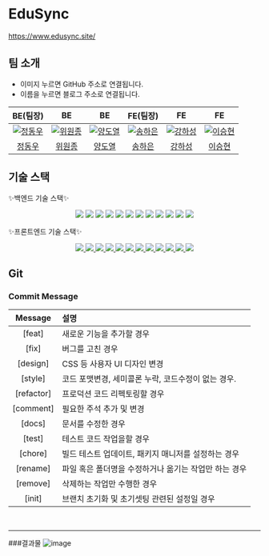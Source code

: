 # EduSync

https://www.edusync.site/

## 팀 소개

- 이미지 누르면 GitHub 주소로 연결됩니다.
- 이름을 누르면 블로그 주소로 연결됩니다.

<table>
<thead>
<tr>
<th align="center">BE(팀장)</th>
<th align="center">BE</th>
<th align="center">BE</th>
<th align="center">FE(팀장)</th>
<th align="center">FE</th>
<th align="center">FE</th>
</tr>
</thead>
<tbody>
<tr>
<td align="center"><a href="https://github.com/serveman"><img src="https://avatars.githubusercontent.com/u/120380939?v=4" alt="정동우" style="max-width: 100%;"></a></td>
<td align="center"><a href="https://github.com/wish9"><img src="https://avatars.githubusercontent.com/u/120456261?v=4" alt="위원종" style="max-width: 100%;"></a></td>
<td align="center"><a href="https://github.com/yeori316"><img src="https://avatars.githubusercontent.com/u/78740368?v=4" alt="양도열" style="max-width: 100%;"></a></td>
<td align="center"><a href="https://github.com/songhaeunsong"><img src="https://avatars.githubusercontent.com/u/84169393?v=4" alt="송하은" style="max-width: 100%;"></a></td>
<td align="center"><a href="https://github.com/Whaleinmilktea"><img src="https://avatars.githubusercontent.com/u/109408848?v=4" alt="강하성" style="max-width: 100%;"></a></td>
<td align="center"><a href="https://github.com/lain-alice"><img src="https://avatars.githubusercontent.com/u/119744952?v=4" alt="이승현" style="max-width: 100%;"></a></td>
</tr>
<tr>
<td align="center"><a href="https://github.com/serveman">정동우</a></td>
<td align="center"><a href="https://velog.io/@wish17">위원종</a></td>
<td align="center"><a href="https://velog.io/@yeori316">양도열</a></td>
<td align="center"><a href="https://github.com/songhaeunsong">송하은</a></td>
<td align="center"><a href="https://whaleinmilktea.tistory.com/">강하성</a></td>
<td align="center"><a href="https://lain-alice.tistory.com/">이승현</a></td>
</tr>
</tbody>
</table>

## 기술 스택

✨백엔드 기술 스택✨

<div align="center">
    <a href="https://velog.io/@wish17?tag=Java"><img src="https://img.shields.io/badge/Java11-007396?style=flat&logo=java&logoColor=white" /></a>
    <a href="https://velog.io/@wish17/%EC%BD%94%EB%93%9C%EC%8A%A4%ED%85%8C%EC%9D%B4%EC%B8%A0-%EB%B0%B1%EC%97%94%EB%93%9C-%EB%B6%80%ED%8A%B8%EC%BA%A0%ED%94%84-49%EC%9D%BC%EC%B0%A8-Spring-MVC-JPA-%EA%B8%B0%EB%B0%98-%EB%8D%B0%EC%9D%B4%ED%84%B0-%EC%95%A1%EC%84%B8%EC%8A%A4-%EA%B3%84%EC%B8%B5"><img src="https://img.shields.io/badge/JPA-339933?style=flat&logo=hibernate&logoColor=white" /></a>
    <a href="https://velog.io/@wish17/%EC%BD%94%EB%93%9C%EC%8A%A4%ED%85%8C%EC%9D%B4%EC%B8%A0-%EB%B0%B1%EC%97%94%EB%93%9C-%EB%B6%80%ED%8A%B8%EC%BA%A0%ED%94%84-34%EC%9D%BC%EC%B0%A8-Spring-Core-Spring-Framework-%EA%B8%B0%EB%B3%B8#spring-boot"><img src="https://img.shields.io/badge/SpringBoot-6DB33F?style=flat&logo=spring&logoColor=white" /></a>
    <a href="https://velog.io/@wish17/%EC%BD%94%EB%93%9C%EC%8A%A4%ED%85%8C%EC%9D%B4%EC%B8%A0-%EB%B0%B1%EC%97%94%EB%93%9C-%EB%B6%80%ED%8A%B8%EC%BA%A0%ED%94%84-57%EC%9D%BC%EC%B0%A8-Spring-MVC-API-%EB%AC%B8%EC%84%9C%ED%99%94#spring-rest-docs"><img src="https://img.shields.io/badge/RestDocs-8CA1AF?style=flat&logo=asciidoctor&logoColor=white" /></a>
    <a href="https://velog.io/@wish17?tag=db"><img src="https://img.shields.io/badge/MySQL-4479A1?style=flat&logo=mysql&logoColor=white" /></a>
    <a href="https://velog.io/@wish17/Redis"><img src="https://img.shields.io/badge/Redis-DC382D?style=flat&logo=redis&logoColor=white" /></a>
    <a href="https://velog.io/@wish17?tag=spring-security"><img src="https://img.shields.io/badge/SpringSecurity-6DB33F?style=flat&logo=spring&logoColor=white" /></a>
    <a href="https://velog.io/@wish17/%EC%BD%94%EB%93%9C%EC%8A%A4%ED%85%8C%EC%9D%B4%EC%B8%A0-%EB%B0%B1%EC%97%94%EB%93%9C-%EB%B6%80%ED%8A%B8%EC%BA%A0%ED%94%84-65%EC%9D%BC%EC%B0%A8-JWT-%EC%9D%B8%EC%A6%9DAuthentication"><img src="https://img.shields.io/badge/JWT-000000?style=flat&logo=jsonwebtoken&logoColor=white" /></a>
    <a href="https://velog.io/@wish17/%EC%BD%94%EB%93%9C%EC%8A%A4%ED%85%8C%EC%9D%B4%EC%B8%A0-%EB%B0%B1%EC%97%94%EB%93%9C-%EB%B6%80%ED%8A%B8%EC%BA%A0%ED%94%84-67%EC%9D%BC%EC%B0%A8-OAuth2-%EC%9D%B8%EC%A6%9D"><img src="https://img.shields.io/badge/OAuth2-3EAAAF?style=flat&logo=openid&logoColor=white" /></a>
    <a href="https://velog.io/@wish17?tag=aws"><img src="https://img.shields.io/badge/AWS-232F3E?style=flat&logo=amazonaws&logoColor=white" /></a>
    <a href="https://velog.io/@wish17/%EC%84%9C%EB%B2%84-%EB%B0%B0%ED%8F%ACaws-Session-Manager-%EC%97%B0%EA%B2%B0"><img src="https://img.shields.io/badge/EC2-232F3E?style=flat&logo=amazonaws&logoColor=white" /></a>
    <a href="https://velog.io/@wish17/u1p70k28"><img src="https://img.shields.io/badge/RDS-232F3E?style=flat&logo=amazonaws&logoColor=white" /></a>
</div>

✨프론트엔드 기술 스택✨

<div align="center">
<a href="https://img.shields.io/badge/React-61DAFB?style=flat&logo=React&logoColor=black">
<img src="https://img.shields.io/badge/React-61DAFB?style=flat&logo=React&logoColor=black"/>
</a>
<a href="https://img.shields.io/badge/vite-646cff?style=flat&logo=vite&logoColor=white">
<img src="https://img.shields.io/badge/vite-646cff?style=flat&logo=vite&logoColor=white"/>
<a href="https://img.shields.io/badge/ReactRouter-CA4245?style=flat&logo=ReactRouter&logoColor=white">
</a>
<a href="https://img.shields.io/badge/ReactRouter-CA4245?style=flat&logo=ReactRouter&logoColor=white">
<img src="https://img.shields.io/badge/ReactRouter-CA4245?style=flat&logo=ReactRouter&logoColor=white"/>
</a>
<a href="https://img.shields.io/badge/Recoil-3578e5?style=flat&logo=Recoil&logoColor=white">
<img src="https://img.shields.io/badge/Recoil-3578e5?style=flat&logo=Recoil&logoColor=white"/>
</a>
<a href="https://img.shields.io/badge/axios-5A29E4?style=flat&logo=axios&logoColor=white">
<img src="https://img.shields.io/badge/axios-5A29E4?style=flat&logo=axios&logoColor=white"/>
</a>
<a href="https://img.shields.io/badge/HTML5-E34F26?style=flat&logo=html5&logoColor=white">
<img src="https://img.shields.io/badge/HTML5-E34F26?style=flat&logo=html5&logoColor=white"/>
</a>
<a href="https://img.shields.io/badge/JavaScript-F7DF1E?style=flat&logo=JavaScript&logoColor=black">
</a>
<a href="https://img.shields.io/badge/JavaScript-F7DF1E?style=flat&logo=JavaScript&logoColor=black">
<img src="https://img.shields.io/badge/JavaScript-F7DF1E?style=flat&logo=JavaScript&logoColor=black"/>
</a>
<a href="https://img.shields.io/badge/TypeScript-3178C6?style=flat&logo=TypeScript&logoColor=white">
</a>
<a href="https://img.shields.io/badge/TypeScript-3178C6?style=flat&logo=TypeScript&logoColor=white">
<img src="https://img.shields.io/badge/TypeScript-3178C6?style=flat&logo=TypeScript&logoColor=white"/>
</a>
<a href="https://img.shields.io/badge/CssModules-1572B6?style=flat&logo=css3&logoColor=white">
<img src="https://img.shields.io/badge/CssModules-1572B6?style=flat&logo=css3&logoColor=white"/>
</a>
<a href="https://img.shields.io/badge/styledComponents-DB7093?style=flat&logo=styledComponents&logoColor=white">
<img src="https://img.shields.io/badge/styledComponents-DB7093?style=flat&logo=styledComponents&logoColor=white"/>
</a>
<a href="https://img.shields.io/badge/Prettier-F7B93E?style=flat&logo=Prettier&logoColor=black">
<img src="https://img.shields.io/badge/Prettier-F7B93E?style=flat&logo=Prettier&logoColor=black"/>
</a>
<a href="https://img.shields.io/badge/ESLint-4B32C3?style=flat&logo=ESLint&logoColor=white">
<img src="https://img.shields.io/badge/ESLint-4B32C3?style=flat&logo=ESLint&logoColor=white"/>
</a>

</div>

## Git

### Commit Message

|  Message   | 설명                                                  |
| :--------: | :---------------------------------------------------- |
|   [feat]   | 새로운 기능을 추가할 경우                             |
|   [fix]    | 버그를 고친 경우                                      |
|  [design]  | CSS 등 사용자 UI 디자인 변경                          |
|  [style]   | 코드 포맷변경, 세미콜론 누락, 코드수정이 없는 경우.   |
| [refactor] | 프로덕션 코드 리펙토링할 경우                         |
| [comment]  | 필요한 주석 추가 및 변경                              |
|   [docs]   | 문서를 수정한 경우                                    |
|   [test]   | 테스트 코드 작업을할 경우                             |
|  [chore]   | 빌드 테스트 업데이트, 패키지 매니저를 설정하는 경우   |
|  [rename]  | 파일 혹은 폴더명을 수정하거나 옮기는 작업만 하는 경우 |
|  [remove]  | 삭제하는 작업만 수행한 경우                           |
|   [init]   | 브랜치 초기화 및 초기셋팅 관련된 설정일 경우          |

<br/>

***


###결과물
![image](https://github.com/wish9/EduSync_Project/assets/120456261/8430ccff-78f0-4ffc-89b2-fef20207f464)

